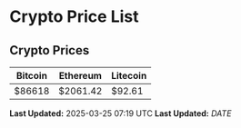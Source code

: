 # Crypto Price List

## Crypto Prices
| Bitcoin | Ethereum | Litecoin |
| ------- | -------- | -------- |
| $86618 | $2061.42 | $92.61 |
**Last Updated:** 2025-03-25 07:19 UTC
**Last Updated:** $DATE$
